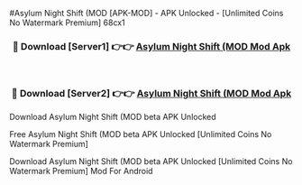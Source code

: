 #Asylum Night Shift (MOD [APK-MOD] - APK Unlocked - [Unlimited Coins No Watermark Premium] 68cx1



<div align="center">

<h3>🔴 Download [Server1] 👉👉 <a href="https://momento.my/?title=Asylum_Night_Shift_(MOD">Asylum Night Shift (MOD Mod Apk</a></h3><br>

<h3>🔴 Download [Server2] 👉👉 <a href="https://momento.my/?title=Asylum_Night_Shift_(MOD">Asylum Night Shift (MOD Mod Apk</a></h3>
</div>



Download Asylum Night Shift (MOD beta APK Unlocked

Free Asylum Night Shift (MOD beta APK Unlocked [Unlimited Coins No Watermark Premium]

Download Asylum Night Shift (MOD beta APK Unlocked [Unlimited Coins No Watermark Premium] Mod For Android

